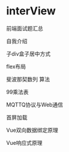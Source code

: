 # interView
前端面试题汇总

自我介绍

子div盒子居中方式

flex布局

斐波那契数列 算法

99乘法表

MQTTQ协议与Web通信

首屏加载

Vue双向数据绑定原理

Vue响应式原理
